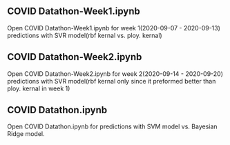 ## COVID Datathon-Week1.ipynb
Open COVID Datathon-Week1.ipynb for week 1(2020-09-07 - 2020-09-13) predictions with SVR model(rbf kernal vs. ploy. kernal)

## COVID Datathon-Week2.ipynb
Open COVID Datathon-Week2.ipynb for week 2(2020-09-14 - 2020-09-20) predictions with SVR model(rbf kernal only since it preformed better than ploy. kernal in week 1)

## COVID Datathon.ipynb
Open COVID Datathon.ipynb for predictions with SVM model vs. Bayesian Ridge model.
